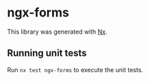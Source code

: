 # ngx-forms

This library was generated with [Nx](https://nx.dev).

## Running unit tests

Run `nx test ngx-forms` to execute the unit tests.
